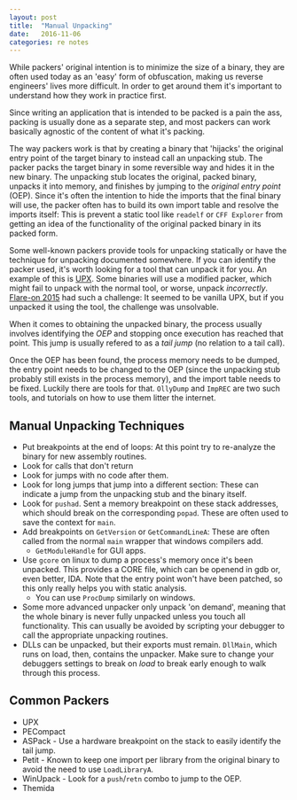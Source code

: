 ```yaml
---
layout: post
title:  "Manual Unpacking"
date:   2016-11-06
categories: re notes
---
```


While packers' original intention is to minimize the size of a binary, they are often used today as an 'easy' form of obfuscation, making us reverse engineers' lives more difficult. In order to get around them it's important to understand how they work in practice first.

Since writing an application that is intended to be packed is a pain the ass, packing is usually done as a separate step, and most packers can work basically agnostic of the content of what it's packing.

The way packers work is that by creating a binary that 'hijacks' the original entry point of the target binary to instead call an unpacking stub. The packer packs the target binary in some reversible way and hides it in the new binary. The unpacking stub locates the original, packed binary, unpacks it into memory, and finishes by jumping to the _original entry point_ (OEP). Since it's often the intention to hide the imports that the final binary will use, the packer often has to build its own import table and resolve the imports itself: This is prevent a static tool like `readelf` or `CFF Explorer` from getting an idea of the functionality of the original packed binary in its packed form.

Some well-known packers provide tools for unpacking statically or have the technique for unpacking documented somewhere. If you can identify the packer used, it's worth looking for a tool that can unpack it for you. An example of this is [UPX](https://upx.github.io/). Some binaries will use a modified packer, which might fail to unpack with the normal tool, or worse, unpack _incorrectly_. [Flare-on 2015](http://flare-on.com/2015.html) had such a challenge: It seemed to be vanilla UPX, but if you unpacked it using the tool, the challenge was unsolvable.

When it comes to obtaining the unpacked binary, the process usually involves identifying the _OEP_ and stopping once execution has reached that point. This jump is usually refered to as a _tail jump_ (no relation to a tail call).

Once the OEP has been found, the process memory needs to be dumped, the entry point needs to be changed to the OEP (since the unpacking stub probably still exists in the process memory), and the import table needs to be fixed. Luckily there are tools for that. `OllyDump` and `ImpREC` are two such tools, and tutorials on how to use them litter the internet.

## Manual Unpacking Techniques
* Put breakpoints at the end of loops: At this point try to re-analyze the binary for new assembly routines.
* Look for calls that don't return
* Look for jumps with no code after them.
* Look for long jumps that jump into a different section: These can indicate a jump from the unpacking stub and the binary itself.
* Look for `pushad`. Sent a memory breakpoint on these stack addresses, which should break on the corresponding `popad`. These are often used to save the context for `main`.
* Add breakpoints on `GetVersion` or `GetCommandLineA`: These are often called from the normal `main` wrapper that windows compilers add.
  * `GetModuleHandle` for GUI apps.
* Use `gcore` on linux to dump a process's memory once it's been unpacked. This provides a CORE file, which can be openend in gdb or, even better, IDA. Note that the entry point won't have been patched, so this only really helps you with static analysis.
  * You can use `ProcDump` similarly on windows.
* Some more advanced unpacker only unpack 'on demand', meaning that the whole binary is never fully unpacked unless you touch all functionality. This can usually be avoided by scripting your debugger to call the appropriate unpacking routines.
* DLLs can be unpacked, but their exports must remain. `DllMain`, which runs on load, then, contains the unpacker. Make sure to change your debuggers settings to break on _load_ to break early enough to walk through this process.

## Common Packers
* UPX
* PECompact
* ASPack - Use a hardware breakpoint on the stack to easily identify the tail jump.
* Petit - Known to keep one import per library from the original binary to avoid the need to use `LoadLibraryA`.
* WinUpack - Look for a `push`/`retn` combo to jump to the OEP.
* Themida
